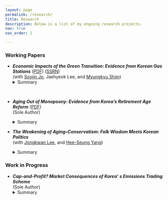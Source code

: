 ```yaml
---
layout: page
permalink: /research/
title: Research
description: Below is a list of my ongoing research projects.
nav: true
nav_order: 2

---
```



### Working Papers

- ***Economic Impacts of the Green Transition: Evidence from Korean Gas Stations***   ([PDF](/assets/pdf/EVC_Updated_Draft(Aug_2025).pdf))   ([SSRN](https://papers.ssrn.com/sol3/papers.cfm?abstract_id=5400307))      
(with [Soojin Jo](https://sites.google.com/site/soojinjo/), Jaehyeok Lee, and [Myungkyu Shim](https://myungkyushim.weebly.com/))     
   <details>      
      <summary>Summary</summary>      
      The nationwide mandate requiring EV charger installations in Korean apartment complexes boosted electric vehicle (EV) demand, which in turn affected the fuel retail market: gas stations responded by lowering gasoline and diesel prices. This generated positive spillover effects for internal combustion engine vehicle owners through reduced fuel costs.     
    </details>       
&nbsp;   

- ***Aging Out of Monopsony: Evidence from Korea’s Retirement Age Reform***   ([PDF](/assets/pdf/Aging&MD_Updated_Draft(June_2025).pdf))  
(Sole Author)   
    <details>     
      <summary>Summary</summary>    
      Korea enacted a major legislative reform that raised the minimum retirement age to 60. The resulting workforce aging weakened firms’ monopsony power, suggesting that a policy aimed at sustaining labor supply had significant spillover effects on wage-setting behavior and labor market competition. This outcome appears driven by firms’ reduced ability to dismiss older workers and rising labor costs under Korea’ s seniority-based wage system.     
    </details>     

- ***The Weakening of Aging–Conservatism: Folk Wisdom Meets Korean Politics***   
(with [Jongkwan Lee](https://sites.google.com/site/kwanlee84/), and [Hee-Seung Yang](https://sites.google.com/site/heeseungyang/home))   
   <details>       
      <summary>Summary</summary>     
      In Korea, individuals born in the 1960s were unexpectedly exposed to military dictatorship in their youth, which shaped more liberal political views. This historical experience complicates the conventional belief that aging leads to conservatism. Empirical evidence shows that this link has weakened in recent years, as many from this cohort retain their original liberal views into older age.     
    </details>      



### Work in Progress

- ***Cap-and-Profit? Market Consequences of Korea’ s Emissions Trading Scheme***   
(Sole Author) 
   <details>   
      <summary>Summary</summary>   
      Korea’ s Emissions Trading Scheme (ETS) was implemented with lenient caps and generous free permit allocations. As a result, ETS-regulated firms, compared to unregulated firms, experienced significant increases in profits and market power, potentially due to windfall gains from selling surplus permits and reductions in marginal costs.   
    </details>        

